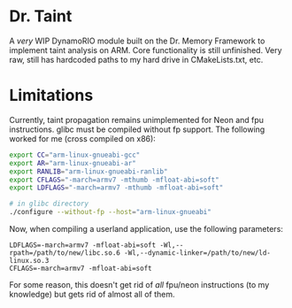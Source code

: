 # Dr. Taint

A *very* WIP DynamoRIO module built on the Dr. Memory Framework to implement taint
analysis on ARM. Core functionality is still unfinished. Very raw, still has hardcoded
paths to my hard drive in CMakeLists.txt, etc.

# Limitations

Currently, taint propagation remains unimplemented for Neon and fpu instructions. glibc
must be compiled without fp support. The following worked for me (cross compiled on x86):

```bash
export CC="arm-linux-gnueabi-gcc"
export AR="arm-linux-gnueabi-ar"
export RANLIB="arm-linux-gnueabi-ranlib"
export CFLAGS="-march=armv7 -mthumb -mfloat-abi=soft"
export LDFLAGS="-march=armv7 -mthumb -mfloat-abi=soft"

# in glibc directory
./configure --without-fp --host="arm-linux-gnueabi"
```

Now, when compiling a userland application, use the following parameters:

```
LDFLAGS=-march=armv7 -mfloat-abi=soft -Wl,--rpath=/path/to/new/libc.so.6 -Wl,--dynamic-linker=/path/to/new/ld-linux.so.3
CFLAGS=-march=armv7 -mfloat-abi=soft
```

For some reason, this doesn't get rid of *all* fpu/neon instructions (to my knowledge) but
gets rid of almost all of them.

